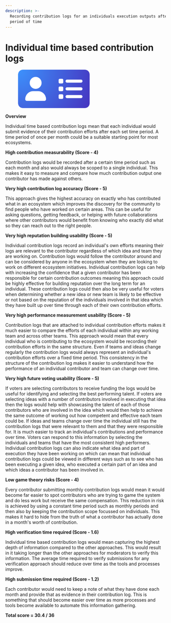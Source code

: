 ```yaml
---
description: >-
  Recording contribution logs for an individuals execution outputs after a set
  period of time
---
```


# Individual time based contribution logs

<div align="left">

<figure><img src="../../.gitbook/assets/individual-time-logs.png" alt="" width="225"><figcaption></figcaption></figure>

</div>



**Overview**

Individual time based contribution logs mean that each individual would submit evidence of their contribution efforts after each set time period. A time period of once per month could be a suitable starting point for most ecosystems.



**High contribution measurability (Score - 4)**

Contribution logs would be recorded after a certain time period such as each month and also would always be scoped to a single individual. This makes it easy to measure and compare how much contribution output one contributor has made against others.



**Very high contribution log accuracy (Score - 5)**

This approach gives the highest accuracy on exactly who has contributed what in an ecosystem which improves the discovery for the community to find people who have worked on certain areas. This can be useful for asking questions, getting feedback, or helping with future collaborations where other contributors would benefit from knowing who exactly did what so they can reach out to the right people.



**Very high reputation building usability (Score - 5)**

Individual contribution logs record an individual's own efforts meaning their logs are relevant to the contributor regardless of which idea and team they are working on. Contribution logs would follow the contributor around and can be considered by anyone in the ecosystem when they are looking to work on different ecosystem initiatives. Individual contribution logs can help with increasing the confidence that a given contributor has been responsible for certain contribution outcomes meaning this approach could be highly effective for building reputation over the long term for an individual. These contribution logs could then also be very useful for voters when determining whether a new idea or new team is likely to be effective or not based on the reputation of the individuals involved in that idea which they have built up over time through each of their own contribution efforts.



**Very high performance measurement usability (Score - 5)**

Contribution logs that are attached to individual contribution efforts makes it much easier to compare the efforts of each individual within any working team and across other teams. This approach would mean that every individual who is contributing to the ecosystem would be recording their contribution efforts in the same structure. Even if teams and ideas change regularly the contribution logs would always represent an individual's contribution efforts over a fixed time period. This consistency in the structure of the contribution log makes it easier to understand how the performance of an individual contributor and team can change over time.



**Very high future voting usability (Score - 5)**

If voters are selecting contributors to receive funding the logs would be useful for identifying and selecting the best performing talent. If voters are selecting ideas with a number of contributors involved in executing that idea then the logs would help with showcasing the talent of each of those contributors who are involved in the idea which would then help to achieve the same outcome of working out how competent and effective each team could be. If ideas and teams change over time the individual still has the contribution logs that were relevant to them and that they were responsible for. It is much easier to track an individual's contributions and performance over time. Voters can respond to this information by selecting the individuals and teams that have the most consistent high performers. Individual contribution logs can also indicate what idea and part of execution they have been working on which can mean that individual contribution logs could be viewed in different ways such as to see who has been executing a given idea, who executed a certain part of an idea and which ideas a contributor has been involved in.



**Low game theory risks (Score - 4)**

Every contributor submitting monthly contribution logs would mean it would become far easier to spot contributors who are trying to game the system and do less work but receive the same compensation. This reduction in risk is achieved by using a constant time period such as monthly periods and then also by keeping the contribution scope focussed on individuals. This makes it hard to hide from the truth of what a contributor has actually done in a month's worth of contribution.



**High verification time required (Score - 1.6)**

Individual time based contribution logs would mean capturing the highest depth of information compared to the other approaches. This would result in it taking longer than the other approaches for moderators to verify this information. The average time required to verify submissions for any verification approach should reduce over time as the tools and processes improve.



**High submission time required (Score - 1.2)**

Each contributor would need to keep a note of what they have done each month and provide that as evidence in their contribution log. This is something that should become easier over time as more processes and tools become available to automate this information gathering.



**Total score = 30.4 / 36**
